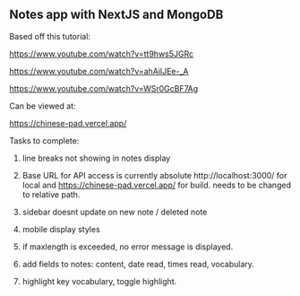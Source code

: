 ## Notes app with NextJS and MongoDB

Based off this tutorial:

https://www.youtube.com/watch?v=tt9hws5JGRc

https://www.youtube.com/watch?v=ahAilJEe-_A

https://www.youtube.com/watch?v=WSr0GcBF7Ag

Can be viewed at:

https://chinese-pad.vercel.app/

Tasks to complete:

1. line breaks not showing in notes display

2. Base URL for API access is currently absolute http://localhost:3000/ for local and https://chinese-pad.vercel.app/ for build. needs to be changed to relative path.

3. sidebar doesnt update on new note / deleted note

4. mobile display styles

5. if maxlength is exceeded, no error message is displayed.

6. add fields to notes: content, date read, times read, vocabulary.

7. highlight key vocabulary, toggle highlight.
